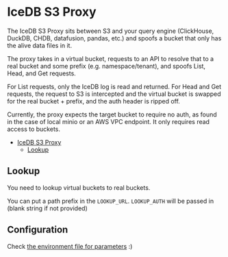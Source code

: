 # IceDB S3 Proxy

The IceDB S3 Proxy sits between S3 and your query engine (ClickHouse, DuckDB, CHDB, datafusion, pandas, etc.) and spoofs a bucket that only has the alive data files in it.

The proxy takes in a virtual bucket, requests to an API to resolve that to a real bucket and some prefix (e.g. namespace/tenant), and spoofs List, Head, and Get requests.

For List requests, only the IceDB log is read and returned. For Head and Get requests, the request to S3 is intercepted and the virtual bucket is swapped for the real bucket + prefix, and the auth header is ripped off.

Currently, the proxy expects the target bucket to require no auth, as found in the case of local minio or an AWS VPC endpoint. It only requires read access to buckets.

<!-- TOC -->
* [IceDB S3 Proxy](#icedb-s3-proxy)
  * [Lookup](#lookup)
<!-- TOC -->

## Lookup

You need to lookup virtual buckets to real buckets.

You can put a path prefix in the `LOOKUP_URL`. `LOOKUP_AUTH` will be passed in (blank string if not provided)

## Configuration

Check [the environment file for parameters](utils/env.go) :)
